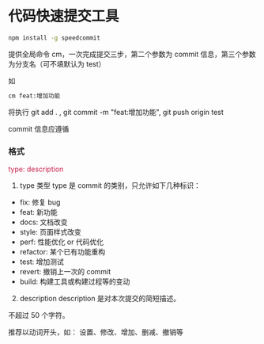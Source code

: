 # 代码快速提交工具

```sh
npm install -g speedcommit
```

提供全局命令 cm，一次完成提交三步，第二个参数为 commit 信息，第三个参数为分支名（可不填默认为 test）

如

```sh
cm feat:增加功能
```

将执行 git add . , git commit -m "feat:增加功能", git push origin test

commit 信息应遵循

### 格式

<font color=#c7254e>type: description</font>

1. type 类型
   type 是 commit 的类别，只允许如下几种标识：

- fix: 修复 bug
- feat: 新功能
- docs: 文档改变
- style: 页面样式改变
- perf: 性能优化 or 代码优化
- refactor: 某个已有功能重构
- test: 增加测试
- revert: 撤销上一次的 commit
- build: 构建工具或构建过程等的变动

2. description
   description 是对本次提交的简短描述。

不超过 50 个字符。

推荐以动词开头，如： 设置、修改、增加、删减、撤销等
